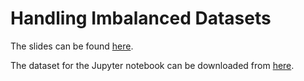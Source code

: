 # Handling Imbalanced Datasets
The slides can be found [here](https://speakerdeck.com/allenakinkunle/handling-imbalanced-datasets).

The dataset for the Jupyter notebook can be downloaded from [here](https://www.dropbox.com/s/4l7abe5yfugkqk5/creditcard.csv?dl=0).